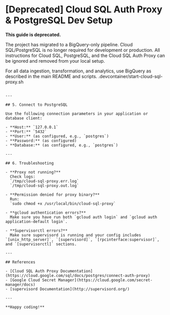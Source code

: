 # [Deprecated] Cloud SQL Auth Proxy & PostgreSQL Dev Setup

**This guide is deprecated.**

The project has migrated to a BigQuery-only pipeline. Cloud SQL/PostgreSQL is no longer required for development or production. All instructions for Cloud SQL, PostgreSQL, and the Cloud SQL Auth Proxy can be ignored and removed from your local setup.

For all data ingestion, transformation, and analytics, use BigQuery as described in the main README and scripts.
.devcontainer/start-cloud-sql-proxy.sh
```

---

## 5. Connect to PostgreSQL

Use the following connection parameters in your application or database client:

- **Host:** `127.0.0.1`
- **Port:** `5432`
- **User:** (as configured, e.g., `postgres`)
- **Password:** (as configured)
- **Database:** (as configured, e.g., `postgres`)

---

## 6. Troubleshooting

- **Proxy not running?**  
  Check logs:  
  `/tmp/cloud-sql-proxy.err.log`  
  `/tmp/cloud-sql-proxy.out.log`

- **Permission denied for proxy binary?**  
  Run:  
  `sudo chmod +x /usr/local/bin/cloud-sql-proxy`

- **gcloud authentication errors?**  
  Make sure you have run both `gcloud auth login` and `gcloud auth application-default login`.

- **Supervisorctl errors?**  
  Make sure supervisord is running and your config includes `[unix_http_server]`, `[supervisord]`, `[rpcinterface:supervisor]`, and `[supervisorctl]` sections.

---

## References

- [Cloud SQL Auth Proxy Documentation](https://cloud.google.com/sql/docs/postgres/connect-auth-proxy)
- [Google Cloud Secret Manager](https://cloud.google.com/secret-manager/docs)
- [supervisord Documentation](http://supervisord.org/)

---

**Happy coding!**
